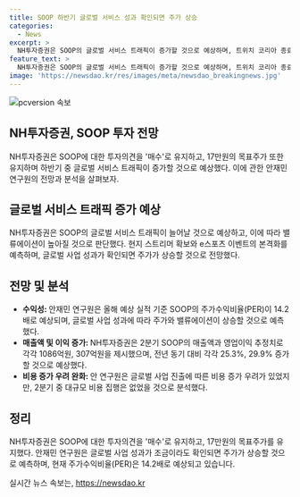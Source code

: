 ```yaml
---
title: SOOP 하반기 글로벌 서비스 성과 확인되면 주가 상승
categories:
  - News
excerpt: >
  NH투자증권은 SOOP의 글로벌 서비스 트래픽이 증가할 것으로 예상하며, 트위치 코리아 종료 후 합류한 스트리머가 매출에 기여할 것으로 전망했다. 사업 성과가 확인되면 주가가 상승하고 밸류에이션이 높아질 것으로 분석했다. SOOP의 2분기 매출액과 영업이익은 전년 대비 25.3%, 29.9% 증가한 것으로 추정되며, 주가수익비율은 14.2배이다. 이에 투자의견은 매수를 유지하고, 17만원의 목표주가를 제시했다. 
feature_text: >
  NH투자증권은 SOOP의 글로벌 서비스 트래픽이 증가할 것으로 예상하며, 트위치 코리아 종료 후 합류한 스트리머가 매출에 기여할 것으로 전망했다. 사업 성과가 확인되면 주가가 상승하고 밸류에이션이 높아질 것으로 분석했다. SOOP의 2분기 매출액과 영업이익은 전년 대비 25.3%, 29.9% 증가한 것으로 추정되며, 주가수익비율은 14.2배이다. 이에 투자의견은 매수를 유지하고, 17만원의 목표주가를 제시했다. 
image: 'https://newsdao.kr/res/images/meta/newsdao_breakingnews.jpg'
---
```


<p><img src="https://newsdao.kr/res/images/meta/newsdao_breakingnews.jpg" alt="pcversion 속보" /></p>

<h2 data-ke-size="size26">NH투자증권, SOOP 투자 전망</h2>

<p data-ke-size="size16">NH투자증권은 SOOP에 대한 투자의견을 '매수'로 유지하고, 17만원의 목표주가 또한 유지하며 하반기 중 글로벌 서비스 트래픽이 증가할 것으로 예상했다. 이에 관한 안재민 연구원의 전망과 분석을 살펴보자.</p>

<h2 data-ke-size="size24">글로벌 서비스 트래픽 증가 예상</h2>

<p data-ke-size="size16">NH투자증권은 SOOP의 글로벌 서비스 트래픽이 늘어날 것으로 예상하고, 이에 따라 밸류에이션이 높아질 것으로 판단했다. 현지 스트리머 확보와 e스포츠 이벤트의 본격화를 예측하며, 글로벌 사업 성과가 확인되면 주가가 상승할 것으로 전망했다.</p>

<h2 data-ke-size="size24">전망 및 분석</h2>

<ul>
    <li><b>수익성: </b>안재민 연구원은 올해 예상 실적 기준 SOOP의 주가수익비율(PER)이 14.2배로 예상되며, 글로벌 사업 성과에 따라 주가와 밸류에이션이 상승할 것으로 예측했다.</li>
    <li><b>매출액 및 이익 증가: </b>NH투자증권은 2분기 SOOP의 매출액과 영업이익 추정치로 각각 1086억원, 307억원을 제시했으며, 전년 동기 대비 각각 25.3%, 29.9% 증가할 것으로 예상했다.</li>
    <li><b>비용 증가 우려 완화: </b>안 연구원은 글로벌 사업 진출에 따른 비용 증가 우려가 있었지만, 2분기 중 대규모 비용 집행은 없었을 것으로 분석했다.</li>
</ul>

<h2 data-ke-size="size24">정리</h2>

<p data-ke-size="size16">NH투자증권은 SOOP에 대한 투자의견을 '매수'로 유지하고, 17만원의 목표주가를 유지했다. 안재민 연구원은 글로벌 사업 성과가 조금이라도 확인되면 주가가 상승할 것으로 예측하며, 현재 주가수익비율(PER)은 14.2배로 예상되고 있습니다.</p>
실시간 뉴스 속보는, <a href="https://newsdao.kr" rel="dofollow">https://newsdao.kr</a>


